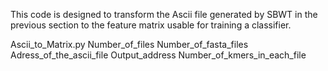 This code is designed to transform the Ascii file generated by SBWT in the previous section to the feature matrix usable for training a classifier. 

Ascii_to_Matrix.py Number_of_files Number_of_fasta_files Adress_of_the_ascii_file Output_address Number_of_kmers_in_each_file 